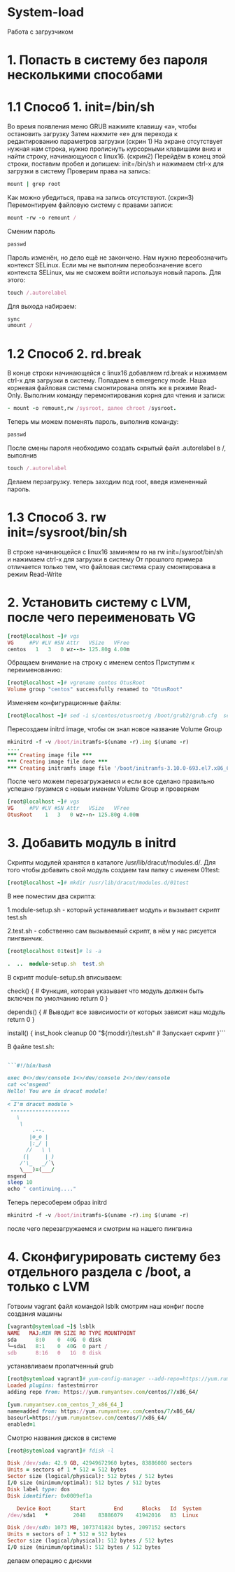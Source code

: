 # System-load
Работа с загрузчиком
# 1. Попасть в систему без пароля несколькими способами
#    1.1  Способ 1. init=/bin/sh
Во время появления меню GRUB нажмите клавишу «a», чтобы остановить загрузку 
Затем нажмите «e» для перехода к редактированию параметров загрузки (скрин 1)
На экране отсутствует нужная нам строка, нужно пролиснуть курсорными клавишами вниз и найти строку, начинающуюся с linux16. (скрин2)
Перейдём в конец этой строки, поставим пробел и допишем:  init=/bin/sh и нажимаем сtrl-x для загрузки в систему
Проверим права на запись:  
```ruby
mount | grep root
```
Как можно убедиться, права на запись отсутствуют. (скрин3) Перемонтируем файловую систему с правами записи:
```ruby
mount -rw -o remount /
````
Сменим пароль
```ruby
passwd
```
Пароль изменён, но дело ещё не закончено. Нам нужно переобозначить контекст SELinux. Если мы не выполним переобозначение всего контекста SELinux, мы не сможем войти используя новый пароль. Для этого:
```ruby
touch /.autorelabel
```
Для выхода набираем:
```ruby
sync
umount /
```
# 1.2 Способ 2. rd.break
В конце строки начинающейся с linux16 добавляем rd.break и нажимаем сtrl-x для загрузки в систему. Попадаем в emergency mode. Наша корневая файловая система смонтирована опять же в режиме Read-Only. 
Выполним команду перемонтирования корня для чтения и записи:
```ruby
- mount -o remount,rw /sysroot, далее chroot /sysroot.
```
Теперь мы можем поменять пароль, выполнив команду:
```ruby
passwd
```
После смены пароля необходимо создать скрытый файл .autorelabel в /, выполнив 
```ruby
touch /.autorelabel
```
Делаем перзагрузку.
теперь заходим под root, введя измененный пароль. 
# 1.3 Способ 3. rw init=/sysroot/bin/sh
В  строке начинающейся с linux16 заминяем  ro на rw init=/sysroot/bin/sh и нажимаем сtrl-x для загрузки в систему
От прошлого примера отличается только тем, что файловая система сразу смонтирована в режим Read-Write

# 2. Установить систему с LVM, после чего переименовать VG
```ruby
[root@localhost ~]# vgs
VG     #PV #LV #SN Attr   VSize   VFree
centos   1   3   0 wz--n- 125.80g 4.00m
```
Обращаем внимание на строку с именем centos
Приступим к переименованию:
```ruby
[root@localhost ~]# vgrename centos OtusRoot
Volume group "centos" successfully renamed to "OtusRoot"
```
Изменяем конфигурационные файлы:
```ruby
[root@localhost ~]# sed -i s/centos/otusroot/g /boot/grub2/grub.cfg  sed -i s/centos/otusroot/g /etc/fstab
```
Пересоздаем initrd image, чтобы он знал новое название Volume Group
```ruby
mkinitrd -f -v /boot/initramfs-$(uname -r).img $(uname -r)
....
*** Creating image file ***
*** Creating image file done ***
*** Creating initramfs image file '/boot/initramfs-3.10.0-693.el7.x86_64.img' done ***
```
После чего можем перезагружаемся и если все сделано правильно успешно грузимся с новым именем Volume Group и проверяем
```ruby
[root@localhost ~]# vgs
VG     #PV #LV #SN Attr   VSize   VFree
OtusRoot    1   3   0 wz--n- 125.80g 4.00m
```
# 3. Добавить модуль в initrd

Скрипты модулей хранятся в каталоге /usr/lib/dracut/modules.d/. Для того чтобы добавить свой модуль создаем там папку с именем 01test:
```ruby
[root@localhost ~]# mkdir /usr/lib/dracut/modules.d/01test
````
В нее поместим два скрипта:

1.module-setup.sh - который устанавливает модуль и вызывает скрипт test.sh

2.test.sh - собственно сам вызываемый скрипт, в нём у нас рисуется пингвинчик.
```ruby
[root@localhost 01test]# ls -a

.  ..  module-setup.sh  test.sh
```
В скрипт module-setup.sh вписываем:


check() { # Функция, которая указывает что модуль должен быть включен по умолчанию
    return 0
}

depends() { # Выводит все зависимости от которых зависит наш модуль
    return 0
}

install() {
    inst_hook cleanup 00 "${moddir}/test.sh" # Запускает скрипт
}```  


В файле test.sh:
```ruby

```#!/bin/bash

exec 0<>/dev/console 1<>/dev/console 2<>/dev/console
cat <<'msgend'
Hello! You are in dracut module!
 ___________________
< I'm dracut module >
 -------------------
   \
    \
        .--.
       |o_o |
       |:_/ |
      //   \ \
     (|     | )
    /'\_   _/`\
    \___)=(___/
msgend
sleep 10
echo " continuing...."   

```

Теперь пересоберем образ initrd
```ruby
mkinitrd -f -v /boot/initramfs-$(uname -r).img $(uname -r)
````
после чего перезагружаемся и смотрим на нашего пингвина
# 4.  Сконфигурировать систему без отдельного раздела с /boot, а только с LVM
Готвоим vagrant файл
командой lsblk смотрим наш конфиг после создания машины
```ruby
[vagrant@sytemload ~]$ lsblk
NAME   MAJ:MIN RM SIZE RO TYPE MOUNTPOINT
sda      8:0    0  40G  0 disk
└─sda1   8:1    0  40G  0 part /
sdb      8:16   0   1G  0 disk
```
устанавливаем пропатченный grub
```ruby
[root@sytemload vagrant]# yum-config-manager --add-repo=https://yum.rumyantsev.com/centos/7/x86_64/
Loaded plugins: fastestmirror
adding repo from: https://yum.rumyantsev.com/centos/7/x86_64/

[yum.rumyantsev.com_centos_7_x86_64_]
name=added from: https://yum.rumyantsev.com/centos/7/x86_64/
baseurl=https://yum.rumyantsev.com/centos/7/x86_64/
enabled=1
```
Смотрю названия дисков в системе
```ruby
[root@sytemload vagrant]# fdisk -l

Disk /dev/sda: 42.9 GB, 42949672960 bytes, 83886080 sectors
Units = sectors of 1 * 512 = 512 bytes
Sector size (logical/physical): 512 bytes / 512 bytes
I/O size (minimum/optimal): 512 bytes / 512 bytes
Disk label type: dos
Disk identifier: 0x0009ef1a

   Device Boot      Start         End      Blocks   Id  System
/dev/sda1   *        2048    83886079    41942016   83  Linux

Disk /dev/sdb: 1073 MB, 1073741824 bytes, 2097152 sectors
Units = sectors of 1 * 512 = 512 bytes
Sector size (logical/physical): 512 bytes / 512 bytes
I/O size (minimum/optimal): 512 bytes / 512 bytes
```
делаем операцию с дискми
